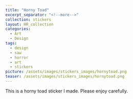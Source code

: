 ```yaml
---
title: "Horny Toad"
excerpt_separator: "<!--more-->"
collection: stickers
layout: HR_collection
categories:
  - Art
  - Design
tags:
  - design
  - saw
  - horror
  - art
  - stickers
picture: /assets/images/stickers_images/hornytoad.png
teaser: /assets/images/stickers_images/hornytoad.png
---
```

This is a horny toad sticker I made. Please enjoy carefully.  

